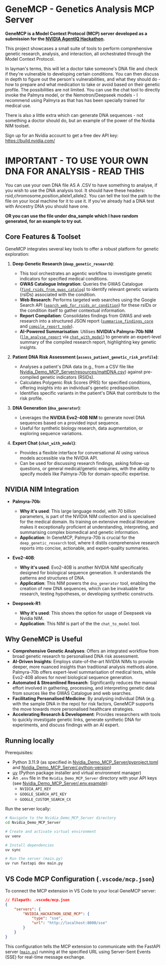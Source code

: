 # GeneMCP - Genetics Analysis MCP Server

**GeneMCP is a Model Context Protocol (MCP) server developed as a submission for the [NVIDIA AgentIQ Hackathon](https://developer.nvidia.com/agentiq-hackathon).**

This project showcases a small suite of tools to perform comprehensive genetic research, analysis, and interaction, all orchestrated through the Model Context Protocol. 

In layman's terms, this will let a doctor take someone's DNA file and check if they're vulnerable to developing certain conditions. You can then discuss in depth to figure out the person's vulnerabilities, and what they should do - how to prepare and what medication to take or avoid based on their genetic profile. The possibilities are not limited. You can use the chat tool to directly invoke the Palmyra model, or the Nemotron/Deepseek models - I recommend using Palmyra as that has has been specially trained for medical use.

There is also a little extra which can generate DNA sequences - not something a doctor should do, but an example of the power of the Nvidia NIM toolset.

Sign up for an Nvidia account to get a free dev API key: https://build.nvidia.com/

# **IMPORTANT - TO USE YOUR OWN DNA FOR ANALYSIS - READ THIS**
You can use your own DNA file AS A .CSV to have something to analyse, if you wish to use the DNA analysis tool. It should have these headers: rsid,chromosome,position,allele1,allele2. You can tell the tool the path to the file on your local machine for it to use it. If you've already had a DNA test with Ancestry DNA you should have one.

**OR you can use the file under dna_sample which I have random generated, for an example to try out.**

## Core Features & Toolset

GeneMCP integrates several key tools to offer a robust platform for genetic exploration:

1.  **Deep Genetic Research (`deep_genetic_research`)**:
    *   This tool orchestrates an agentic workflow to investigate genetic indicators for specified medical conditions.
    *   **GWAS Catalogue Integration**: Queries the GWAS Catalogue ([`find_rsids_from_gwas_catalog`](Nvidia_Demo_MCP_Server/tools/deep_research.py)) to identify relevant genetic variants (rsIDs) associated with the condition.
    *   **Web Research**: Performs targeted web searches using the Google Search API ([`search_web_for_rsids_or_condition`](Nvidia_Demo_MCP_Server/tools/deep_research.py)) for these rsIDs or the condition itself to gather contextual information.
    *   **Report Compilation**: Consolidates findings from GWAS and web research into a structured JSON report ([`summarise_findings_core`](Nvidia_Demo_MCP_Server/tools/deep_research.py) and [`compile_report_node`](Nvidia_Demo_MCP_Server/tools/deep_research.py)).
    *   **AI-Powered Summarisation**: Utilises **NVIDIA's Palmyra-70b NIM** ([`llm_analyse_report`](Nvidia_Demo_MCP_Server/tools/deep_research.py) via [`chat_with_model`](Nvidia_Demo_MCP_Server/tools/chat.py)) to generate an expert-level summary of the compiled research report, highlighting key genetic insights.

2.  **Patient DNA Risk Assessment (`assess_patient_genetic_risk_profile`)**:
    *   Analyses a patient's DNA data (e.g., from a CSV file like [Nvidia_Demo_MCP_Server/resources/mattDNA.csv](Nvidia_Demo_MCP_Server/resources/mattDNA.csv)) against pre-compiled genetic indicators (RSIDs).
    *   Calculates Polygenic Risk Scores (PRS) for specified conditions, offering insights into an individual's genetic predisposition.
    *   Identifies specific variants in the patient's DNA that contribute to the risk profile.

3.  **DNA Generation (`dna_generator`)**:
    *   Leverages the **NVIDIA Evo2-40B NIM** to generate novel DNA sequences based on a provided input sequence.
    *   Useful for synthetic biology research, data augmentation, or exploring sequence variations.

4.  **Expert Chat (`chat_with_model`)**:
    *   Provides a flexible interface for conversational AI using various models accessible via the NVIDIA API.
    *   Can be used for discussing research findings, asking follow-up questions, or general medical/genetic enquiries, with the ability to specify models like Palmyra-70b for domain-specific expertise.

## NVIDIA NIM Integration

*   **Palmyra-70b**:
    *   **Why it's used**: This large language model, with 70 billion parameters, is part of the NVIDIA NIM collection and is specialised for the medical domain. Its training on extensive medical literature makes it exceptionally proficient at understanding, interpreting, and summarising complex biomedical and genetic information.
    *   **Application**: In GeneMCP, Palmyra-70b is crucial for the `deep_genetic_research` tool, where it distils comprehensive research reports into concise, actionable, and expert-quality summaries.

*   **Evo2-40B**:
    *   **Why it's used**: Evo2-40B is another NVIDIA NIM specifically designed for biological sequence generation. It understands the patterns and structures of DNA.
    *   **Application**: This NIM powers the `dna_generator` tool, enabling the creation of new DNA sequences, which can be invaluable for research, testing hypotheses, or developing synthetic constructs.

*   **Deepseek-R1**:
    *   **Why it's used**: This shows the option for usage of Deepseek via Nvidia NIM.
    *   **Application**: This NIM is part of the the `chat_to_model` tool.

    

## Why GeneMCP is Useful

*   **Comprehensive Genetic Analyses**: Offers an integrated workflow from broad genetic research to personalised DNA risk assessment.
*   **AI-Driven Insights**: Employs state-of-the-art NVIDIA NIMs to provide deeper, more nuanced insights than traditional analysis methods alone. Palmyra-70b offers expert-level summarisation of medical texts, while    Evo2-40B allows for novel biological sequence generation.
*   **Automated & Streamlined Research**: Significantly reduces the manual effort involved in gathering, processing, and interpreting genetic data from sources like the GWAS Catalogue and web searches.
*   **Facilitating Personalised Medicine**: By analysing individual DNA (e.g. with the sample DNA in the repo) for risk factors, GeneMCP supports the move towards more personalised healthcare strategies.
*   **Accelerating Research & Development**: Provides researchers with tools to quickly investigate genetic links, generate synthetic DNA for experiments, and discuss findings with an AI expert.

## Running locally

Prerequisites:
* Python 3.11.9 (as specified in [Nvidia_Demo_MCP_Server/pyproject.toml](Nvidia_Demo_MCP_Server/pyproject.toml) and [Nvidia_Demo_MCP_Server/.python-version](Nvidia_Demo_MCP_Server/.python-version))
* [uv](https://docs.astral.sh/uv/getting-started/installation/) (Python package installer and virtual environment manager)
* An `.env` file in the `Nvidia_Demo_MCP_Server` directory with your API keys (see [Nvidia_Demo_MCP_Server/.env.example](Nvidia_Demo_MCP_Server/.env.example)):
    *   `NVIDIA_API_KEY`
    *   `GOOGLE_SEARCH_API_KEY`
    *   `GOOGLE_CUSTOM_SEARCH_CX`

Run the server locally:

```bash
# Navigate to the Nvidia_Demo_MCP_Server directory
cd Nvidia_Demo_MCP_Server

# Create and activate virtual environment
uv venv

# Install dependencies
uv sync

# Run the server (main.py)
uv run fastapi dev main.py

```

## VS Code MCP Configuration (`.vscode/mcp.json`)

To connect the MCP extension in VS Code to your local GeneMCP server:

```json
// filepath: .vscode/mcp.json
{
    "servers": {
        "NVIDIA_HACKATHON_GENE_MCP": {
            "type": "sse",
            "url": "http://localhost:8000/sse"
        }
    }
}
```

This configuration tells the MCP extension to communicate with the FastAPI server ([`main.py`](Nvidia_Demo_MCP_Server/main.py)) running at the specified URL using Server-Sent Events (SSE) for real-time message exchange.
